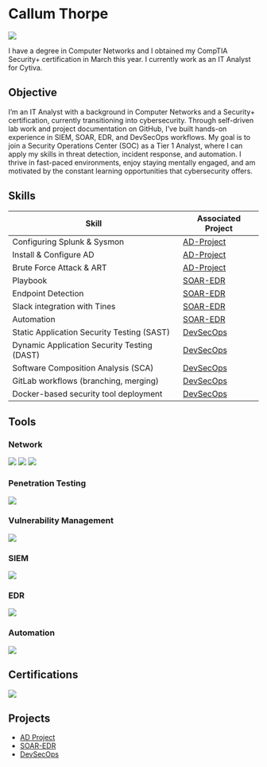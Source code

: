 
# Callum Thorpe
<a href="https://linkedin.com/in/callum-thorpe603919"><img src="https://img.shields.io/badge/-LinkedIn-0072b1?&style=for-the-badge&logo=linkedin&logoColor=white" /></a>

I have a degree in Computer Networks and I obtained my CompTIA Security+ certification in March this year. I currently work as an IT Analyst for Cytiva.

## Objective

I’m an IT Analyst with a background in Computer Networks and a Security+ certification, currently transitioning into cybersecurity. Through self-driven lab work and project documentation on GitHub, I’ve built hands-on experience in SIEM, SOAR, EDR, and DevSecOps workflows. My goal is to join a Security Operations Center (SOC) as a Tier 1 Analyst, where I can apply my skills in threat detection, incident response, and automation. I thrive in fast-paced environments, enjoy staying mentally engaged, and am motivated by the constant learning opportunities that cybersecurity offers.

## Skills

| Skill                                         | Associated Project         |
|-----------------------------------------------|----------------------------|
| Configuring Splunk & Sysmon                   | <a href="https://github.com/CRT-3005/AD-Project/tree/main"> AD-Project </a>|
| Install & Configure AD                        | <a href="https://github.com/CRT-3005/AD-Project/tree/main"> AD-Project </a>|
| Brute Force Attack & ART                      | <a href="https://github.com/CRT-3005/AD-Project/tree/main"> AD-Project </a>|
| Playbook                                      | <a href="https://github.com/CRT-3005/SOAR-EDR"> SOAR-EDR </a>|
| Endpoint Detection                            | <a href="https://github.com/CRT-3005/SOAR-EDR"> SOAR-EDR </a>|
| Slack integration with Tines                  | <a href="https://github.com/CRT-3005/SOAR-EDR"> SOAR-EDR </a>|
| Automation                                    | <a href="https://github.com/CRT-3005/SOAR-EDR"> SOAR-EDR </a>|
| Static Application Security Testing (SAST)    | <a href="https://github.com/CRT-3005/DevSecOps"> DevSecOps </a>|
| Dynamic Application Security Testing (DAST)   | <a href="https://github.com/CRT-3005/DevSecOps"> DevSecOps </a>|
| Software Composition Analysis (SCA)           | <a href="https://github.com/CRT-3005/DevSecOps"> DevSecOps </a>|
| GitLab workflows (branching, merging)         | <a href="https://github.com/CRT-3005/DevSecOps"> DevSecOps </a>|
| Docker-based security tool deployment         | <a href="https://github.com/CRT-3005/DevSecOps"> DevSecOps </a>|

## Tools
### Network
<div>
    <img src="https://img.shields.io/badge/-Wireshark-1679A7?&style=for-the-badge&logo=Wireshark&logoColor=white" />
    <img src="https://img.shields.io/badge/-SolarWinds-FFA500?&style=for-the-badge&logo=SolarWinds&logoColor=white" />
    <img src="https://img.shields.io/badge/-Cisco%20Identity%20Services%20Engine-1679A7?&style=for-the-badge&logo=Cisco&logoColor=white" />
</div>

### Penetration Testing
<div>
    <img src="https://img.shields.io/badge/-Kali-FFFFFF?&style=for-the-badge&logo=Kali&logoColor=black" />
</div>

### Vulnerability Management
<div>
    <img src="https://img.shields.io/badge/-Rapid7-FF8C00?&style=for-the-badge&logo=Rapid7&logoColor=white" />
</div>

### SIEM
<div>
    <img src="https://img.shields.io/badge/-Splunk-000000?&style=for-the-badge&logo=Splunk&logoColor=white" />
</div>

### EDR
<div>
    <img src="https://img.shields.io/badge/-LimaCharlie-808080?&style=for-the-badge&logo=LimaCharlie&logoColor=white" />
</div>

### Automation
<div>
    <img src="https://img.shields.io/badge/-Tines-800080?&style=for-the-badge&logo=Tines&logoColor=white" />
</div>

## Certifications
<div>
    <img src="https://img.shields.io/badge/-Security%2B-FF0000?&style=for-the-badge&logo=CompTIA&logoColor=white" />
</div>

## Projects
- <a href="https://github.com/CRT-3005/AD-Project/tree/main"> AD Project </a>
- <a href="https://github.com/CRT-3005/SOAR-EDR"> SOAR-EDR </a>
- <a href="https://github.com/CRT-3005/DevSecOps"> DevSecOps </a>
